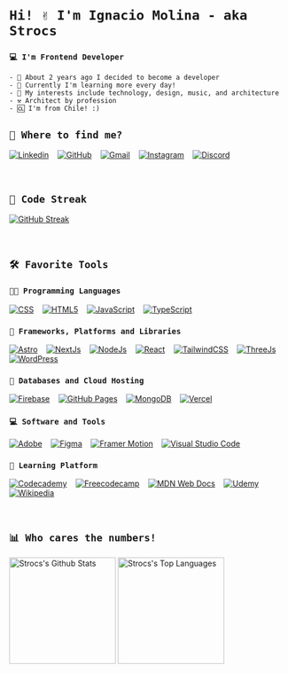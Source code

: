 # `Hi! ✌️ I'm Ignacio Molina - aka Strocs`
### `💻 I'm Frontend Developer`
```
- 🚀 About 2 years ago I decided to become a developer
- 🏫 Currently I'm learning more every day!
- 💖 My interests include technology, design, music, and architecture
- ⚒️ Architect by profession
- 🆑 I'm from Chile! :)
```

## `🫠 Where to find me?`

[![Linkedin](https://img.shields.io/badge/Linkedin-0077B5?style=for-the-badge&logo=linkedin&logoColor=white)](https://www.linkedin.com/in/igmolinap)
&nbsp;&nbsp;
[![GitHub](https://img.shields.io/badge/Github-100000?style=for-the-badge&logo=github&logoColor=white)](https://github.com/Strocs)
&nbsp;&nbsp;
[![Gmail](https://img.shields.io/badge/Gmail-D14836?style=for-the-badge&logo=gmail&logoColor=white)](mailto:strocsdev@gmail.com)
&nbsp;&nbsp;
[![Instagram](https://img.shields.io/badge/Instagram-%23E4405F.svg?style=for-the-badge&logo=Instagram&logoColor=white)](https://www.instagram.com/_strocs)
&nbsp;&nbsp;
[![Discord](https://img.shields.io/badge/Discord-%235865F2.svg?style=for-the-badge&logo=discord&logoColor=white)](https://discord.com/user/291358295145316352)

<br/>

## `💪 Code Streak`

[![GitHub Streak](https://streak-stats.demolab.com?user=Strocs&theme=slateorange&hide_border=true)](https://git.io/streak-stats)

<br/>

## `🛠️ Favorite Tools`
### `👨‍💻 Programming Languages`
<p>
  <a href="#"><img alt="CSS" src="https://img.shields.io/badge/css3-%231572B6.svg?style=for-the-badge&logo=css3&logoColor=white"></a>
  &nbsp;&nbsp;
  <a href="#"><img alt="HTML5" src="https://img.shields.io/badge/html5-%23E34F26.svg?style=for-the-badge&logo=html5&logoColor=white"></a>
  &nbsp;&nbsp;
  <a href="#"><img alt="JavaScript" src="https://img.shields.io/badge/javascript-%23323330.svg?style=for-the-badge&logo=javascript&logoColor=%23F7DF1E"></a>
  &nbsp;&nbsp;
  <a href="#"><img alt="TypeScript" src="https://img.shields.io/badge/typescript-%23007ACC.svg?style=for-the-badge&logo=typescript&logoColor=white"></a>
</p>

### `🤖 Frameworks, Platforms and Libraries`

<p>
  <a href="#"><img alt="Astro" src="https://img.shields.io/badge/astro-%232C2052.svg?style=for-the-badge&logo=astro&logoColor=white"></a>
  &nbsp;&nbsp;
  <a href="#"><img alt="NextJs" src="https://img.shields.io/badge/Next-black?style=for-the-badge&logo=next.js&logoColor=white"></a>
  &nbsp;&nbsp;
  <a href="#"><img alt="NodeJs" src="https://img.shields.io/badge/node.js-6DA55F?style=for-the-badge&logo=node.js&logoColor=white"></a>
  &nbsp;&nbsp;
  <a href="#"><img alt="React" src="https://img.shields.io/badge/react-%2320232a.svg?style=for-the-badge&logo=react&logoColor=%2361DAFB"></a>
  &nbsp;&nbsp;
  <a href="#"><img alt="TailwindCSS" src="https://img.shields.io/badge/tailwindcss-%2338B2AC.svg?style=for-the-badge&logo=tailwind-css&logoColor=white"></a>
  &nbsp;&nbsp;
  <a href="#"><img alt="ThreeJs" src="https://img.shields.io/badge/threejs-black?style=for-the-badge&logo=three.js&logoColor=white"></a>
  &nbsp;&nbsp;
  <a href="#"><img alt="WordPress" src="https://img.shields.io/badge/WordPress-%23117AC9.svg?style=for-the-badge&logo=WordPress&logoColor=white"></a>
</p>

### `🫙 Databases and Cloud Hosting`

<p>
  <a href="#"><img alt="Firebase" src="https://img.shields.io/badge/Firebase-039BE5?style=for-the-badge&logo=Firebase&logoColor=white"></a>
  &nbsp;&nbsp;
  <a href="#"><img alt="GitHub Pages" src="https://img.shields.io/badge/GitHub%20Pages-327FC7.svg?style=for-the-badge&logo=github&logoColor=white"></a>
  &nbsp;&nbsp;
  <a href="#"><img alt="MongoDB" src ="https://img.shields.io/badge/MongoDB-%234ea94b.svg?style=for-the-badge&logo=mongodb&logoColor=white"></a>
  &nbsp;&nbsp;
  <a href="#"><img alt="Vercel" src="https://img.shields.io/badge/vercel-%23000000.svg?style=for-the-badge&logo=vercel&logoColor=white"></a>
</p>

### `💻 Software and Tools`

<p>
  <a href="#"><img alt="Adobe" src="https://img.shields.io/badge/adobe-%23FF0000.svg?style=for-the-badge&logo=adobe&logoColor=white"></a>
  &nbsp;&nbsp;
  <a href="#"><img alt="Figma" src="https://img.shields.io/badge/figma-%23F24E1E.svg?style=for-the-badge&logo=figma&logoColor=white"></a>
  &nbsp;&nbsp;
  <a href="#"><img alt="Framer Motion" src="https://img.shields.io/badge/Framer-black?style=for-the-badge&logo=framer&logoColor=blue"></a>
  &nbsp;&nbsp;
  <a href="#"><img alt="Visual Studio Code" src="https://img.shields.io/badge/Visual%20Studio%20Code-0078d7.svg?style=for-the-badge&logo=visual-studio-code&logoColor=white"></a>
</p>

### `🏫 Learning Platform`

<p>
  <a href="#"><img alt="Codecademy" src="https://img.shields.io/badge/Codecademy-FFF0E5?style=for-the-badge&logo=codecademy&logoColor=1F243A"></a>
  &nbsp;&nbsp;
  <a href="#"><img alt="Freecodecamp" src="https://img.shields.io/badge/Freecodecamp-%23123.svg?&style=for-the-badge&logo=freecodecamp&logoColor=green"></a>
  &nbsp;&nbsp;
  <a href="#"><img alt="MDN Web Docs" src="https://img.shields.io/badge/MDN_Web_Docs-black?style=for-the-badge&logo=mdnwebdocs&logoColor=white"></a>
  &nbsp;&nbsp;
  <a href="#"><img alt="Udemy" src="https://img.shields.io/badge/Udemy-A435F0?style=for-the-badge&logo=Udemy&logoColor=white"></a>
  &nbsp;&nbsp;
  <a href="#"><img alt="Wikipedia" src="https://img.shields.io/badge/Wikipedia-%23000000.svg?style=for-the-badge&logo=wikipedia&logoColor=white"></a>
</p>

<br/>

## `📊 Who cares the numbers!`

<a href="https://github.com/anuraghazra/github-readme-stats"><img alt="Strocs's Github Stats" src="https://denvercoder1-github-readme-stats.vercel.app/api/?username=Strocs&show_icons=true&include_all_commits=true&count_private=true&theme=react&hide_border=true&bg_color=36393fFF&title_color=faa627&icon_color=faa627&border_radius=10" height="192px"/></a>
<a href="https://github.com/anuraghazra/github-readme-stats"><img alt="Strocs's Top Languages" src="https://denvercoder1-github-readme-stats.vercel.app/api/top-langs/?username=Strocs&langs_count=8&layout=compact&theme=react&card_width=250&hide_border=true&bg_color=36393fFF&title_color=faa627&icon_color=faa627&border_radius=10" height="192px"/></a>
